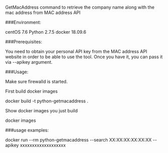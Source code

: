

GetMacAddress command to retrieve the company name along with the mac address from MAC address API

###Environment:

centOS 7.6 Python 2.7.5 docker 18.09.6

###Prerequisites:

You need to obtain your personal API key from the MAC address API website in order to be able to use the tool. Once you have it, you can pass it via --apikey argument.

###Usage:

Make sure firewalld is started.

First build docker images

docker build -t python-getmacaddress .

Show docker images you just build

docker images

###usage examples:

docker run --rm python-getmacaddress --search XX:XX:XX:XX:XX:XX --apikey xxxxxxxxxxxxxxxxxxx

